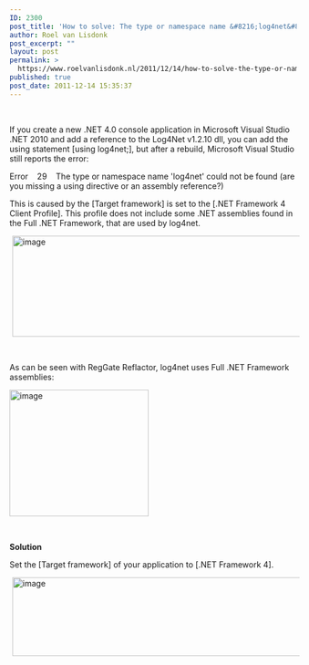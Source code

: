 ```yaml
---
ID: 2300
post_title: 'How to solve: The type or namespace name &#8216;log4net&#8217; could not be found in .NET 4.0?'
author: Roel van Lisdonk
post_excerpt: ""
layout: post
permalink: >
  https://www.roelvanlisdonk.nl/2011/12/14/how-to-solve-the-type-or-namespace-name-log4net-could-not-be-found-in-net-4-0/
published: true
post_date: 2011-12-14 15:35:37
---
```

<p>&#160;</p>  <p>If you create a new .NET 4.0 console application in Microsoft Visual Studio .NET 2010 and add a reference to the Log4Net v1.2.10 dll, you can add the using statement [using log4net;], but after a rebuild, Microsoft Visual Studio still reports the error:</p>  <p align="left">Error&#160;&#160;&#160; 29&#160;&#160;&#160; The type or namespace name 'log4net' could not be found (are you missing a using directive or an assembly reference?)   <br /></p>  <p>This is caused by the [Target framework] is set to the [.NET Framework 4 Client Profile]. This profile does not include some .NET assemblies found in the Full .NET Framework, that are used by log4net.</p>  <p><a href="http://www.roelvanlisdonk.nl/wp-content/uploads/2011/12/image10.png" rel="lightbox"><img style="background-image: none; border-right-width: 0px; margin: 0px 5px; padding-left: 0px; padding-right: 0px; display: inline; border-top-width: 0px; border-bottom-width: 0px; border-left-width: 0px; padding-top: 0px" title="image" border="0" alt="image" src="http://www.roelvanlisdonk.nl/wp-content/uploads/2011/12/image_thumb10.png" width="580" height="177" /></a></p>  <p>&#160;</p>  <p>As can be seen with RegGate Reflactor, log4net uses Full .NET Framework assemblies:</p>  <p><a href="http://www.roelvanlisdonk.nl/wp-content/uploads/2011/12/image11.png" rel="lightbox"><img style="background-image: none; border-bottom: 0px; border-left: 0px; margin: 0px; padding-left: 0px; padding-right: 0px; display: inline; border-top: 0px; border-right: 0px; padding-top: 0px" title="image" border="0" alt="image" src="http://www.roelvanlisdonk.nl/wp-content/uploads/2011/12/image_thumb11.png" width="244" height="222" /></a></p>  <p>&#160;</p>  <p><strong>Solution</strong></p>  <p>Set the [Target framework] of your application to [.NET Framework 4].</p>  <p><a href="http://www.roelvanlisdonk.nl/wp-content/uploads/2011/12/image12.png" rel="lightbox"><img style="background-image: none; border-bottom: 0px; border-left: 0px; margin: 0px 5px; padding-left: 0px; padding-right: 0px; display: inline; border-top: 0px; border-right: 0px; padding-top: 0px" title="image" border="0" alt="image" src="http://www.roelvanlisdonk.nl/wp-content/uploads/2011/12/image_thumb12.png" width="580" height="138" /></a></p>